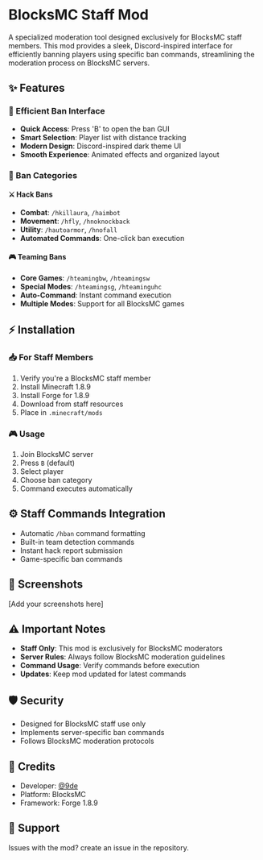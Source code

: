 # BlocksMC Staff Mod

A specialized moderation tool designed exclusively for BlocksMC staff members. This mod provides a sleek, Discord-inspired interface for efficiently banning players using specific ban commands, streamlining the moderation process on BlocksMC servers.

## ✨ Features

### 🎨 Efficient Ban Interface
- **Quick Access**: Press 'B' to open the ban GUI
- **Smart Selection**: Player list with distance tracking
- **Modern Design**: Discord-inspired dark theme UI
- **Smooth Experience**: Animated effects and organized layout

### 🎯 Ban Categories

#### ⚔️ Hack Bans
- **Combat**: `/hkillaura`, `/haimbot`
- **Movement**: `/hfly`, `/hnoknockback`
- **Utility**: `/hautoarmor`, `/hnofall`
- **Automated Commands**: One-click ban execution

#### 🎮 Teaming Bans
- **Core Games**: `/hteamingbw`, `/hteamingsw`
- **Special Modes**: `/hteamingsg`, `/hteaminguhc`
- **Auto-Command**: Instant command execution
- **Multiple Modes**: Support for all BlocksMC games

## ⚡ Installation

### 📥 For Staff Members
1. Verify you're a BlocksMC staff member
2. Install Minecraft 1.8.9
3. Install Forge for 1.8.9
4. Download from staff resources
5. Place in `.minecraft/mods`

### 🎮 Usage
1. Join BlocksMC server
2. Press `B` (default)
3. Select player
4. Choose ban category
5. Command executes automatically

## ⚙️ Staff Commands Integration
- Automatic `/hban` command formatting
- Built-in team detection commands
- Instant hack report submission
- Game-specific ban commands

## 📸 Screenshots

[Add your screenshots here]

## ⚠️ Important Notes
- **Staff Only**: This mod is exclusively for BlocksMC moderators
- **Server Rules**: Always follow BlocksMC moderation guidelines
- **Command Usage**: Verify commands before execution
- **Updates**: Keep mod updated for latest commands

## 🛡️ Security
- Designed for BlocksMC staff use only
- Implements server-specific ban commands
- Follows BlocksMC moderation protocols

## 💫 Credits
- Developer: [@9de](https://github.com/9de)
- Platform: BlocksMC
- Framework: Forge 1.8.9

## 🔧 Support
Issues with the mod? create an issue in the repository.
